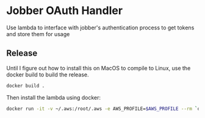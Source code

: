 # Jobber OAuth Handler

Use lambda to interface with jobber's authentication process to get tokens and store them for usage

## Release

Until I figure out how to install this on MacOS to compile to Linux, use the docker build to build the release. 


 ```bash
 docker build .
 ```

 Then install the lambda using docker:

 ```bash
docker run -it -v ~/.aws:/root/.aws -e AWS_PROFILE=$AWS_PROFILE --rm `docker build . -q` cargo lambda deploy --iam-role arn:aws:iam::$AWS_ACCOUNT_ID:role/$IAM_ROLE jobber-oauth-handler
 ```


